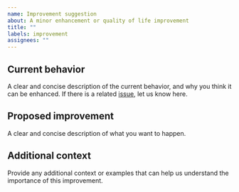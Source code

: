```yaml
---
name: Improvement suggestion
about: A minor enhancement or quality of life improvement
title: ""
labels: improvement
assignees: ""
---
```


## Current behavior

A clear and concise description of the current behavior, and why you think it
can be enhanced. If there is a related
[issue](https://github.com/matter-ecs/plasma/issues), let us know here.

## Proposed improvement

A clear and concise description of what you want to happen.

## Additional context

Provide any additional context or examples that can help us understand the
importance of this improvement.
